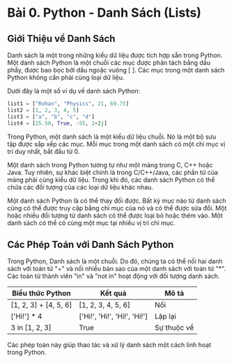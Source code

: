 # Bài 0. Python - Danh Sách (Lists)

## Giới Thiệu về Danh Sách

Danh sách là một trong những kiểu dữ liệu được tích hợp sẵn trong Python. Một danh sách Python là một chuỗi các mục được phân tách bằng dấu phẩy, được bao bọc bởi dấu ngoặc vuông [ ]. Các mục trong một danh sách Python không cần phải cùng loại dữ liệu.

Dưới đây là một số ví dụ về danh sách Python:

```python
list1 = ["Rohan", "Physics", 21, 69.75]
list2 = [1, 2, 3, 4, 5]
list3 = ["a", "b", "c", "d"]
list4 = [25.50, True, -55, 1+2j]
```

Trong Python, một danh sách là một kiểu dữ liệu chuỗi. Nó là một bộ sưu tập được sắp xếp các mục. Mỗi mục trong một danh sách có một chỉ mục vị trí duy nhất, bắt đầu từ 0.

Một danh sách trong Python tương tự như một mảng trong C, C++ hoặc Java. Tuy nhiên, sự khác biệt chính là trong C/C++/Java, các phần tử của mảng phải cùng kiểu dữ liệu. Trong khi đó, các danh sách Python có thể chứa các đối tượng của các loại dữ liệu khác nhau.

Một danh sách Python là có thể thay đổi được. Bất kỳ mục nào từ danh sách cũng có thể được truy cập bằng chỉ mục của nó và có thể được sửa đổi. Một hoặc nhiều đối tượng từ danh sách có thể được loại bỏ hoặc thêm vào. Một danh sách có thể có cùng một mục tại nhiều vị trí chỉ mục.

## Các Phép Toán với Danh Sách Python

Trong Python, Danh sách là một chuỗi. Do đó, chúng ta có thể nối hai danh sách với toán tử "+" và nối nhiều bản sao của một danh sách với toán tử "*". Các toán tử thành viên "in" và "not in" hoạt động với đối tượng danh sách.

| Biểu thức Python      | Kết quả                      | Mô tả       |
| --------------------- | ---------------------------- | ----------- |
| [1, 2, 3] + [4, 5, 6] | [1, 2, 3, 4, 5, 6]           | Nối         |
| ['Hi!'] * 4           | ['Hi!', 'Hi!', 'Hi!', 'Hi!'] | Lặp lại     |
| 3 in [1, 2, 3]        | True                         | Sự thuộc về |

Các phép toán này giúp thao tác và xử lý danh sách một cách linh hoạt trong Python.